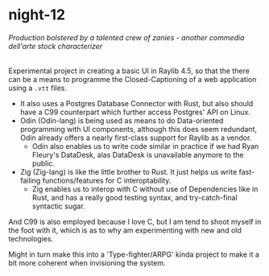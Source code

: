 # night-12
###### *Production bolstered by a talented crew of zanies - another commedia dell'arte stock characterizer*

Experimental project in creating a basic UI in Raylib 4.5, 
  so that the there can be a means to programme the Closed-Captioning of a web application using a `.vtt` files.
  
* It also uses a Postgres Database Connector with Rust, but also should have a C99 counterpart which further access Postgres' API on Linux.
* Odin (Odin-lang) is being used as means to do Data-oriented programming with UI components, 
  although this does seem redundant, Odin already offers a nearly first-class support for Raylib as a vendor.
  * Odin also enables us to write code similar in practice if we had Ryan Fleury's DataDesk, alas DataDesk is unavailable anymore to the public.
* Zig (Zig-lang) is like the little brother to Rust. It just helps us write fast-failing functions/features for C interoptability.
  * Zig enables us to interop with C without use of Dependencies like in Rust, 
    and has a really good testing syntax, and try-catch-final syntactic sugar.
    
 And C99 is also employed because I love C, 
  but I am tend to shoot myself in the foot with it, which is as to why am experimenting with new and old technologies.
    
Might in turn make this into a 'Type-fighter/ARPG' kinda project to make it a bit more coherent when invisioning the system.
